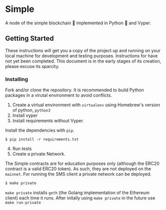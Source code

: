 # Simple
A node of the simple blockchain 🤑 implemented in Python 🐍 and Vyper.

## Getting Started

These instructions will get you a copy of the project up and running on your local machine 
for development and testing purposes. Instructions for have not yet been completed. This
document is in the early stages of its creation, please excuse its sparcity.

### Installing
Fork and/or clone the repository. It is recommended to build Python packages in a 
virutal environment to avoid conflicts.

1. Create a virtual environment with `virtualenv` using Homebrew's version of python, 
   `python3`
2. Install vyper
3. Install requirements without Vyper.

Install the dependencies with `pip`.
```
$ pip install -r requirements.txt
```
4. Run tests
5. Create a private Network.

The Simple contracts are for education purposes only (although the ERC20 contract is a 
valid ERC20 token). As such, they are not deployed on the `mainnet`. For running the SMS client
a private network can be deployed.

```bash
$ make private
```

`make private` installs `geth` (the Golang implementation of the Ethereum client) each time it
runs. After initally using `make private` in the future use `make run-private`

<!--
```
Give the example
```

And repeat

```
until finished
```

End with an example of getting some data out of the system or using it for a little demo

## Running the tests

Explain how to run the automated tests for this system

### Break down into end to end tests

Explain what these tests test and why

```
Give an example
```

### And coding style tests

Explain what these tests test and why

```
Give an example
```

## Deployment

Add additional notes about how to deploy this on a live system

## Built With

* [Dropwizard](http://www.dropwizard.io/1.0.2/docs/) - The web framework used
* [Maven](https://maven.apache.org/) - Dependency Management
* [ROME](https://rometools.github.io/rome/) - Used to generate RSS Feeds

## Contributing

Please read [CONTRIBUTING.md](https://gist.github.com/PurpleBooth/b24679402957c63ec426) for details on our code of conduct, and the process for submitting pull requests to us.

## Versioning

We use [SemVer](http://semver.org/) for versioning. For the versions available, see the [tags on this repository](https://github.com/your/project/tags). 

## Authors

* **Billie Thompson** - *Initial work* - [PurpleBooth](https://github.com/PurpleBooth)

See also the list of [contributors](https://github.com/your/project/contributors) who participated in this project.

## License

This project is licensed under the MIT License - see the [LICENSE.md](LICENSE.md) file for details

## Acknowledgments

* Hat tip to anyone who's code was used
* Inspiration
* etc
-->

